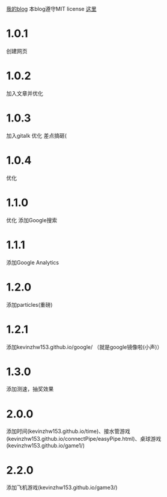 [我的blog](https://kevinzhw153.github.io)
本blog遵守MIT license [这里](https://github.com/kevinzhw153/kevinzhw153.github.io/blob/master/LICENSE-ZH.md)
# 1.0.1
创建网页
# 1.0.2
加入文章并优化
# 1.0.3
加入gitalk
优化
差点搞砸(
# 1.0.4
优化
# 1.1.0
优化
添加Google搜索
# 1.1.1
添加Google Analytics
# 1.2.0
添加particles(重磅)
# 1.2.1
添加kevinzhw153.github.io/google/ （就是google镜像啦(小声)）
# 1.3.0
添加测速，抽奖效果
# 2.0.0
添加时间(kevinzhw153.github.io/time)、接水管游戏(kevinzhw153.github.io/connectPipe/easyPipe.html)、桌球游戏(kevinzhw153.github.io/game1/)
# 2.2.0
添加飞机游戏(kevinzhw153.github.io/game3/)
